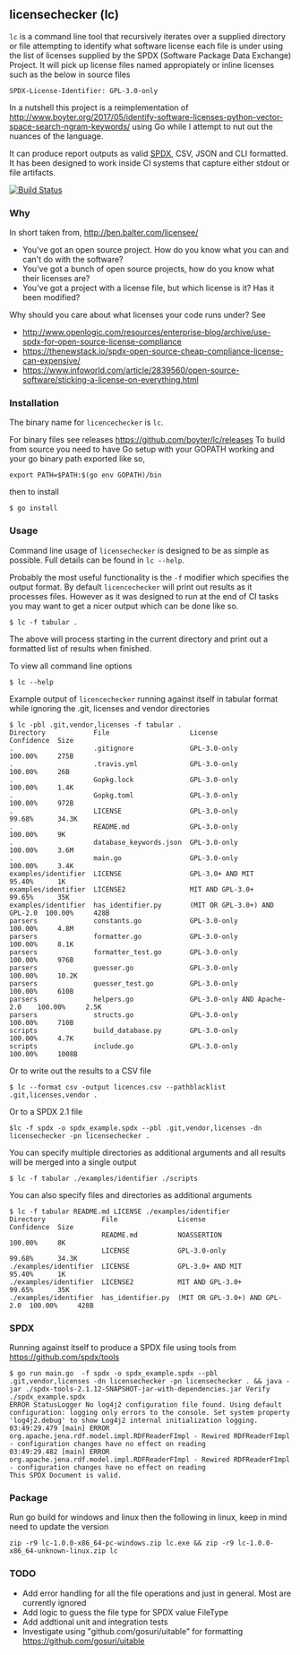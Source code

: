 licensechecker (lc)
-------------------
`lc` is a command line tool that recursively iterates over a supplied directory or file 
attempting to identify what software license each file is under using the list
of licenses supplied by the SPDX (Software Package Data Exchange) Project. It will pick up 
license files named appropiately or inline licenses such as the below in source files

`SPDX-License-Identifier: GPL-3.0-only`

In a nutshell this project is a reimplementation of http://www.boyter.org/2017/05/identify-software-licenses-python-vector-space-search-ngram-keywords/ using Go while I attempt to nut out the nuances of the language. 

It can produce report outputs as valid [SPDX](https://spdx.org/), CSV, JSON and CLI formatted. It has been designed to work inside CI systems that capture either stdout or file artifacts.

[![Build Status](https://travis-ci.org/boyter/lc.svg?branch=master)](https://travis-ci.org/boyter/lc)

### Why

In short taken from, http://ben.balter.com/licensee/

 * You've got an open source project. How do you know what you can and can't do with the software?
 * You've got a bunch of open source projects, how do you know what their licenses are?
 * You've got a project with a license file, but which license is it? Has it been modified?

Why should you care about what licenses your code runs under? See 

 * http://www.openlogic.com/resources/enterprise-blog/archive/use-spdx-for-open-source-license-compliance 
 * https://thenewstack.io/spdx-open-source-cheap-compliance-license-can-expensive/
 * https://www.infoworld.com/article/2839560/open-source-software/sticking-a-license-on-everything.html

### Installation

The binary name for `licencechecker` is `lc`.

For binary files see releases https://github.com/boyter/lc/releases To build from source you need to have Go setup with your GOPATH working and your go binary path exported like so,

```
export PATH=$PATH:$(go env GOPATH)/bin
```

then to install

```
$ go install
```


### Usage

Command line usage of `licensechecker` is designed to be as simple as possible.
Full details can be found in `lc --help`.

Probably the most useful functionality is the `-f` modifier which specifies the output format.
By default `licencechecker` will print out results as it processes files. However as it was designed
to run at the end of CI tasks you may want to get a nicer output which can be done like so.

```
$ lc -f tabular .
```

The above will process starting in the current directory and print out a formatted list of results when finished.

To view all command line options

```
$ lc --help
```

Example output of `licencechecker` running against itself in tabular format while ignoring the .git, licenses and vendor directories

```
$ lc -pbl .git,vendor,licenses -f tabular .
Directory            File                    License                        Confidence  Size
.                    .gitignore              GPL-3.0-only                   100.00%     275B
.                    .travis.yml             GPL-3.0-only                   100.00%     26B
.                    Gopkg.lock              GPL-3.0-only                   100.00%     1.4K
.                    Gopkg.toml              GPL-3.0-only                   100.00%     972B
.                    LICENSE                 GPL-3.0-only                   99.68%      34.3K
.                    README.md               GPL-3.0-only                   100.00%     9K
.                    database_keywords.json  GPL-3.0-only                   100.00%     3.6M
.                    main.go                 GPL-3.0-only                   100.00%     3.4K
examples/identifier  LICENSE                 GPL-3.0+ AND MIT               95.40%      1K
examples/identifier  LICENSE2                MIT AND GPL-3.0+               99.65%      35K
examples/identifier  has_identifier.py       (MIT OR GPL-3.0+) AND GPL-2.0  100.00%     428B
parsers              constants.go            GPL-3.0-only                   100.00%     4.8M
parsers              formatter.go            GPL-3.0-only                   100.00%     8.1K
parsers              formatter_test.go       GPL-3.0-only                   100.00%     976B
parsers              guesser.go              GPL-3.0-only                   100.00%     10.2K
parsers              guesser_test.go         GPL-3.0-only                   100.00%     610B
parsers              helpers.go              GPL-3.0-only AND Apache-2.0    100.00%     2.5K
parsers              structs.go              GPL-3.0-only                   100.00%     710B
scripts              build_database.py       GPL-3.0-only                   100.00%     4.7K
scripts              include.go              GPL-3.0-only                   100.00%     1008B
```

Or to write out the results to a CSV file

```
$ lc --format csv -output licences.csv --pathblacklist .git,licenses,vendor .
```

Or to a SPDX 2.1 file

```
$lc -f spdx -o spdx_example.spdx --pbl .git,vendor,licenses -dn licensechecker -pn licensechecker .
```

You can specify multiple directories as additional arguments and all results will be merged into a single output

```
$ lc -f tabular ./examples/identifier ./scripts
```

You can also specify files and directories as additional arguments 

```
$ lc -f tabular README.md LICENSE ./examples/identifier
Directory              File               License                        Confidence  Size
                       README.md          NOASSERTION                    100.00%     8K
                       LICENSE            GPL-3.0-only                   99.68%      34.3K
./examples/identifier  LICENSE            GPL-3.0+ AND MIT               95.40%      1K
./examples/identifier  LICENSE2           MIT AND GPL-3.0+               99.65%      35K
./examples/identifier  has_identifier.py  (MIT OR GPL-3.0+) AND GPL-2.0  100.00%     428B
```

### SPDX

Running against itself to produce a SPDX file using tools from https://github.com/spdx/tools

```
$ go run main.go  -f spdx -o spdx_example.spdx --pbl .git,vendor,licenses -dn licensechecker -pn licensechecker . && java -jar ./spdx-tools-2.1.12-SNAPSHOT-jar-with-dependencies.jar Verify ./spdx_example.spdx
ERROR StatusLogger No log4j2 configuration file found. Using default configuration: logging only errors to the console. Set system property 'log4j2.debug' to show Log4j2 internal initialization logging.
03:49:29.479 [main] ERROR org.apache.jena.rdf.model.impl.RDFReaderFImpl - Rewired RDFReaderFImpl - configuration changes have no effect on reading
03:49:29.482 [main] ERROR org.apache.jena.rdf.model.impl.RDFReaderFImpl - Rewired RDFReaderFImpl - configuration changes have no effect on reading
This SPDX Document is valid.
```

### Package

Run go build for windows and linux then the following in linux, keep in mind need to update the version

```
zip -r9 lc-1.0.0-x86_64-pc-windows.zip lc.exe && zip -r9 lc-1.0.0-x86_64-unknown-linux.zip lc
```


### TODO

* Add error handling for all the file operations and just in general. Most are currently ignored
* Add logic to guess the file type for SPDX value FileType
* Add addtional unit and integration tests
* Investigate using "github.com/gosuri/uitable" for formatting https://github.com/gosuri/uitable